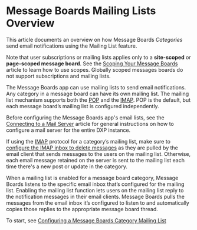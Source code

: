 # Message Boards Mailing Lists Overview

This article documents an overview on how Message Boards _Categories_ send email notifications using the Mailing List feature.

Note that user subscriptions or mailing lists applies only to a **site-scoped** or **page-scoped message board**. See the [Scoping Your Message Boards](./05-scoping-your-message-boards.md) article to learn how to use scopes. Globally scoped messages boards do not support subscriptions and mailing lists.

The Message Boards app can use mailing lists to send email notifications. Any category in a message board can have its own mailing list. The mailing list mechanism supports both the [POP](https://support.google.com/mail/answer/7104828?hl=en) and the [IMAP](https://support.google.com/mail/answer/7126229?hl=en). POP is the default, but each message board’s mailing list is configured independently.

Before configuring the Message Boards app's email lists, see the [Connecting to a Mail Server](../../../installation-and-upgrades/02-setting-up-liferay-dxp/connecting-to-a-mail-server.md) article for general instructions on how to configure a mail server for the entire DXP instance.

If using the [IMAP](https://support.google.com/mail/answer/7126229?hl=en) protocol for a category’s mailing list, make sure to [configure the IMAP inbox to delete messages](https://support.google.com/mail/answer/78892?hl=en) as they are pulled by the email client that sends messages to the users on the mailing list. Otherwise, each email message retained on the server is sent to the mailing list each time there's a new post or update in the category.

When a mailing list is enabled for a message board category, Message Boards listens to the specific email inbox that’s configured for the mailing list. Enabling the mailing list function lets users on the mailing list reply to the notification messages in their email clients. Message Boards pulls the messages from the email inbox it’s configured to listen to and automatically copies those replies to the appropriate message board thread.

To start, see [Configuring a Message Boards Category Mailing List](./configuring-a-mb-category-mailing-list.md)
